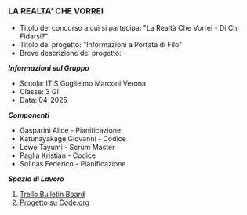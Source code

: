 ### LA REALTA' CHE VORREI
* Titolo del concorso a cui si partecipa: "La Realtà Che Vorrei - Di Chi Fidarsi?"
* Titolo del progetto: "Informazioni a Portata di Filo"
* Breve descrizione del progetto:
  

**_Informazioni sul Gruppo_**
* Scuola: ITIS Guglielmo Marconi Verona
* Classe: 3 GI
* Data: 04-2025


**_Componenti_**
* Gasparini Alice - Pianificazione 
* Katunayakage Giovanni - Codice
* Lowe Tayumi - Scrum Master
* Paglia Kristian - Codice
* Solinas Federico - Pianificazione


**_Spazio di Lavoro_**
1) [Trello Bulletin Board](https://trello.com/invite/b/67d9a3a82a1cf681eb35f2bb/ATTI53cbcec559af3170f022b3ff6208deb7585EDD11/gruppo-2-informatica)
2) [Progetto su Code.org](https://studio.code.org/projects/gamelab/0pTArjaPobcq-t2HkMXAMVNSfvEOWjEyiQdbj8CMBWw)

